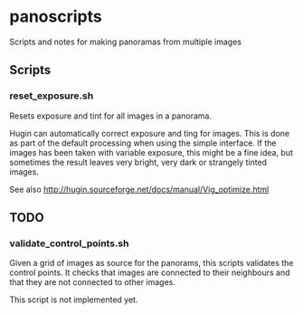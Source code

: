 # panoscripts

Scripts and notes for making panoramas from multiple images

## Scripts

### reset_exposure.sh

Resets exposure and tint for all images in a panorama.

Hugin can automatically correct exposure and ting for images.
This is done as part of the default processing when using the simple
interface. If the images has been taken with variable exposure, this
might be a fine idea, but sometimes the result leaves very bright,
very dark or strangely tinted images.

See also http://hugin.sourceforge.net/docs/manual/Vig_optimize.html


## TODO

### validate_control_points.sh

Given a grid of images as source for the panorams, this scripts
validates the control points. It checks that images are connected
to their neighbours and that they are not connected to other images.

This script is not implemented yet.

